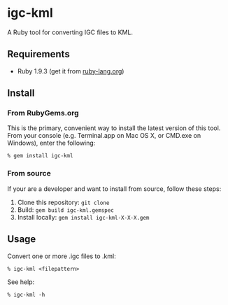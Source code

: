 # igc-kml
A Ruby tool for converting IGC files to KML.

## Requirements

* Ruby 1.9.3 (get it from [ruby-lang.org](http://www.ruby-lang.org/en/downloads/))

## Install
### From RubyGems.org
This is the primary, convenient way to install the latest version of this tool. From your console (e.g. Terminal.app on Mac OS X, or CMD.exe on Windows), enter the following:
	
	% gem install igc-kml

### From source
If your are a developer and want to install from source, follow these steps:

1. Clone this repository: `git clone` 
2. Build: `gem build igc-kml.gemspec`
3. Install locally: `gem install igc-kml-X-X-X.gem`

## Usage
	
Convert one or more .igc files to .kml:

	% igc-kml <filepattern>

See help:

	% igc-kml -h
